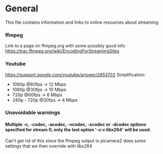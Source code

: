 # General
This file contains information and links to online resources about streaming

### ffmpeg
Link to a page on ffmpeg.org with some possibly good info
https://trac.ffmpeg.org/wiki/EncodingForStreamingSites

### Youtube
https://support.google.com/youtube/answer/2853702
Simplification:
* 1080p @60fps -> 12 Mbps
* 1080p @30fps -> 10 Mbps
* 720p @60fps -> 6 Mbps
* 240p - 720p @30fps -> 4 Mbps





### Unavoidable warnings

#### Multiple -c, -codec, -acodec, -vcodec, -scodec or -dcodec options specified for stream 0, only the last option '-c:v libx264' will be used.
Can't get rid of this since the ffmpeg output in picamera2 does some settings that we then override with libx264

